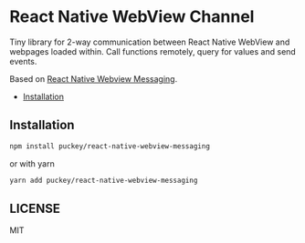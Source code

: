 # React Native WebView Channel

Tiny library for 2-way communication between React Native WebView and webpages loaded within. Call functions remotely, query for values and send events.

Based on [React Native Webview Messaging](https://github.com/R1ZZU/react-native-webview-messaging).

* [Installation](#installation)

## Installation

```sh
npm install puckey/react-native-webview-messaging
```

or with yarn

```sh
yarn add puckey/react-native-webview-messaging
```

## LICENSE

MIT
